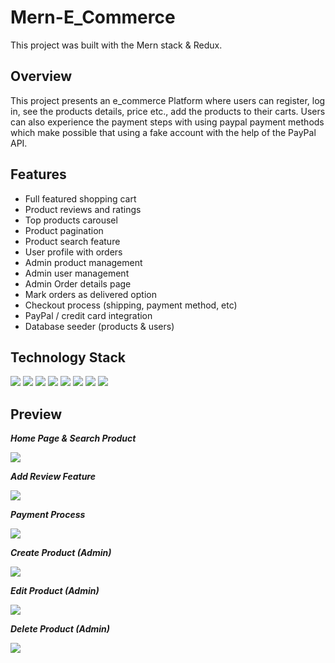 # Mern-E_Commerce
This project was built with the Mern stack & Redux.

## Overview

This project presents an e_commerce Platform where users can register, log in, see the products details, price etc., add the products to their carts. Users can also experience the payment steps with using paypal payment methods which make possible that using a fake account with the help of the PayPal API.


## Features
- Full featured shopping cart
- Product reviews and ratings
- Top products carousel
- Product pagination
- Product search feature
- User profile with orders
- Admin product management
- Admin user management
- Admin Order details page
- Mark orders as delivered option
- Checkout process (shipping, payment method, etc)
- PayPal / credit card integration
- Database seeder (products & users)

## Technology Stack
 <span><img src="https://img.shields.io/badge/MongoDB-fuchsia?style=for-the-badge&logo=mongodb&logoColor=white"></span>
 <span><img src="https://img.shields.io/badge/JavaScript-yellow?style=for-the-badge&logo=javascript&logoColor=white"></span>
 <span><img src="https://img.shields.io/badge/React-blue?style=for-the-badge&logo=react&logoColor=white"></span>
 <span><img src="https://img.shields.io/badge/Redux-purple?style=for-the-badge&logo=redux&logoColor=white"></span>
 <span><img src="https://img.shields.io/badge/Express-lightgrey?style=for-the-badge&logo=express&logoColor=white"></span>
 <span><img src="https://img.shields.io/badge/NodeJS-brightgreen?style=for-the-badge&logo=nodedotjs&logoColor=white"></span>
 <span><img src="https://img.shields.io/badge/Multer-orange?style=for-the-badge&logo=multer&logoColor=white"></span>
 <span><img src="https://img.shields.io/badge/bcryptjs-brown?style=for-the-badge&logo=bcryptjs&logoColor=white"></span>
 
## Preview
  
 **_Home Page & Search Product_**
  
 <img src="frontend/public/images/giphy/e_commerce home page & search.gif">
  
 <br>
 
**_Add Review Feature_**
  
 <img src="frontend/public/images/giphy/e_commerce add a review.gif">
  
 <br>

**_Payment Process_**
  
<img src="frontend/public/images/giphy/e_commerce_payment.gif">
  
  <br>
  
**_Create Product (Admin)_**
  
 <img src="frontend/public/images/giphy/e_commerce_admin_create_product.gif">
  
 <br>
  
**_Edit Product (Admin)_**
  
<img src="frontend/public/images/giphy/e_commerce_admin_features.gif">
  
  <br>
  
 **_Delete Product (Admin)_**
  
<img src="frontend/public/images/giphy/e_commerce_admin_delete_product.gif">
  
  <br>
  


  
 
  



  

